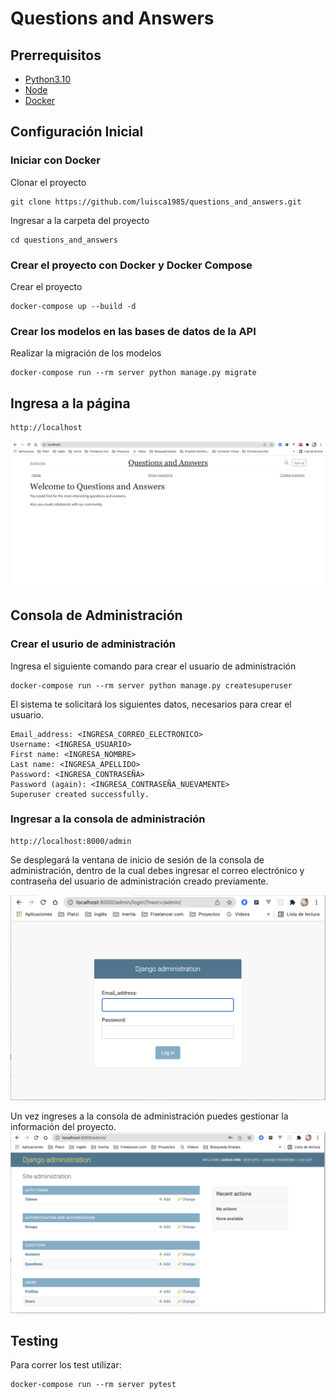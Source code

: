 # Questions and Answers

## Prerrequisitos
- [Python3.10](https://www.python.org/downloads/)
- [Node](https://nodejs.org/es/download/)
- [Docker](https://docs.docker.com/get-docker/)

## Configuración Inicial
### Iniciar con Docker
Clonar el proyecto

```
git clone https://github.com/luisca1985/questions_and_answers.git
```

Ingresar a la carpeta del proyecto

```
cd questions_and_answers
```

### Crear el proyecto con Docker y Docker Compose
Crear el proyecto

```
docker-compose up --build -d
```
### Crear los modelos en las bases de datos de la API
Realizar la migración de los modelos

```
docker-compose run --rm server python manage.py migrate
```
## Ingresa a la página

```http
http://localhost
```

![alt](readmepics/home_page.png)


## Consola de Administración
### Crear el usurio de administración
Ingresa el siguiente comando para crear el usuario de administración
```
docker-compose run --rm server python manage.py createsuperuser
```

El sistema te solicitará los siguientes datos, necesarios para crear el usuario.
```
Email_address: <INGRESA_CORREO_ELECTRONICO>
Username: <INGRESA_USUARIO>
First name: <INGRESA_NOMBRE>
Last name: <INGRESA_APELLIDO>
Password: <INGRESA_CONTRASEÑA>
Password (again): <INGRESA_CONTRASEÑA_NUEVAMENTE>
Superuser created successfully.
```

### Ingresar a la consola de administración

```http
http://localhost:8000/admin
```
Se desplegará la ventana de inicio de sesión de la consola de administración, dentro de la cual debes ingresar el correo electrónico y contraseña del usuario de administración creado previamente.

![alt](readmepics/admin_login.png)

Un vez ingreses a la consola de administración puedes gestionar la información del proyecto.
![alt](readmepics/admin_main_board.png)

## Testing
Para correr los test utilizar:
```
docker-compose run --rm server pytest
```